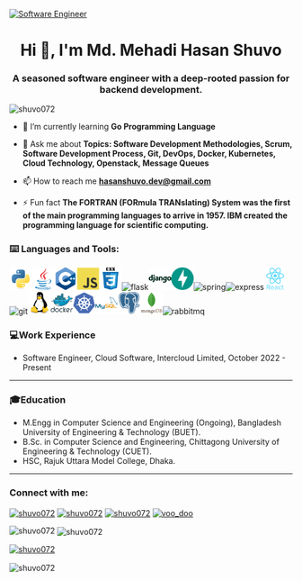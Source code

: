 [![Software Engineer](https://img.shields.io/badge/Backend-Developer-blue.svg)](https://mhshuvo.dev/)

<h1 align="center">Hi 👋, I'm Md. Mehadi Hasan Shuvo</h1>
<h3 align="center">A seasoned software engineer with a deep-rooted passion for backend development.</h3>

<p align="left"> <img src="https://komarev.com/ghpvc/?username=shuvo072&label=Profile%20views&color=0e75b6&style=flat" alt="shuvo072" /> </p>

- 🌱 I’m currently learning **Go Programming Language**

- 💬 Ask me about **Topics: Software Development Methodologies, Scrum, Software Development Process, Git, DevOps, Docker, Kubernetes, Cloud Technology, Openstack, Message Queues**

- 📫 How to reach me **hasanshuvo.dev@gmail.com**

- ⚡ Fun fact **The FORTRAN (FORmula TRANslating) System was the first of the main programming languages to arrive in 1957. IBM created the programming language for scientific computing.**

<h3 align="left">⌨️ Languages and Tools:</h3>

<p align="left"> <img src="https://raw.githubusercontent.com/devicons/devicon/master/icons/python/python-original.svg" alt="python" width="40" height="40"/><img src="https://raw.githubusercontent.com/devicons/devicon/master/icons/java/java-original.svg" alt="java" width="40" height="40"/><img src="https://raw.githubusercontent.com/devicons/devicon/master/icons/cplusplus/cplusplus-original.svg" alt="cplusplus" width="40" height="40"/><img src="https://raw.githubusercontent.com/devicons/devicon/master/icons/javascript/javascript-original.svg" alt="javascript" width="40" height="40"/><img src="https://raw.githubusercontent.com/devicons/devicon/master/icons/css3/css3-original-wordmark.svg" alt="css3" width="40" height="40"/><img src="https://s3.brilliant.com.bd/shuvo_portfolio/skills/flask_svg.svg" alt="flask" width="40" height="40"/><img src="https://raw.githubusercontent.com/devicons/devicon/master/icons/django/django-plain-wordmark.svg" alt="django" width="40" height="40"/><img src="https://raw.githubusercontent.com/devicons/devicon/master/icons/fastapi/fastapi-plain.svg" alt="fastapi" width="40" height="40"/><img src="https://www.vectorlogo.zone/logos/springio/springio-icon.svg" alt="spring" width="40" height="40"/><img src="https://s3.brilliant.com.bd/shuvo_portfolio/skills/express2.jpeg" alt="express" width="40" height="40"/><img src="https://raw.githubusercontent.com/devicons/devicon/master/icons/react/react-original-wordmark.svg" alt="react" width="40" height="40"/><img src="https://www.vectorlogo.zone/logos/git-scm/git-scm-icon.svg" alt="git" width="40" height="40"/><img src="https://raw.githubusercontent.com/devicons/devicon/master/icons/linux/linux-original.svg" alt="linux" width="40" height="40"/><img src="https://raw.githubusercontent.com/devicons/devicon/master/icons/docker/docker-original-wordmark.svg" alt="docker" width="40" height="40"/><img src="https://raw.githubusercontent.com/devicons/devicon/master/icons/kubernetes/kubernetes-plain.svg" alt="kubernetes" width="40" height="40"/><img src="https://raw.githubusercontent.com/devicons/devicon/master/icons/mysql/mysql-original-wordmark.svg" alt="mysql" width="40" height="40"/><img src="https://raw.githubusercontent.com/devicons/devicon/master/icons/postgresql/postgresql-plain.svg" alt="postgresql" width="40" height="40"/><img src="https://raw.githubusercontent.com/devicons/devicon/master/icons/mongodb/mongodb-original-wordmark.svg" alt="mongodb" width="40" height="40"/><img src="https://s3.brilliant.com.bd/shuvo_portfolio/skills/rabbitmq.png" alt="rabbitmq" width="40" height="40"/></p>

<h3 align="left">💻Work Experience</h3>
 
  - Software Engineer, Cloud Software, Intercloud Limited, October 2022 - Present

<hr>

<h3 align="left">🎓Education</h3>

- M.Engg in Computer Science and Engineering (Ongoing), Bangladesh University of Engineering & Technology (BUET).
- B.Sc. in Computer Science and Engineering, Chittagong University of Engineering & Technology (CUET).
- HSC, Rajuk Uttara Model College, Dhaka.

<hr>

<h3 align="left">Connect with me:</h3>
<p align="left">
<a href="https://linkedin.com/in/shuvo072" target="blank"><img align="center" src="https://raw.githubusercontent.com/rahuldkjain/github-profile-readme-generator/master/src/images/icons/Social/linked-in-alt.svg" alt="shuvo072" height="30" width="40" /></a>
<a href="https://fb.com/shuvo072" target="blank"><img align="center" src="https://raw.githubusercontent.com/rahuldkjain/github-profile-readme-generator/master/src/images/icons/Social/facebook.svg" alt="shuvo072" height="30" width="40" /></a>
<a href="https://instagram.com/shuvo072" target="blank"><img align="center" src="https://raw.githubusercontent.com/rahuldkjain/github-profile-readme-generator/master/src/images/icons/Social/instagram.svg" alt="shuvo072" height="30" width="40" /></a>
<a href="https://leetcode.com/voo_doo/" target="blank"><img align="center" src="https://raw.githubusercontent.com/rahuldkjain/github-profile-readme-generator/master/src/images/icons/Social/leet-code.svg" alt="voo_doo" height="30" width="40" /></a>
</p>

<p><img align="left" src="https://github-readme-stats.vercel.app/api/top-langs?username=shuvo072&show_icons=true&locale=en&layout=compact" alt="shuvo072" /></p>

<p>&nbsp;<img align="center" src="https://github-readme-stats.vercel.app/api?username=shuvo072&show_icons=true&locale=en" alt="shuvo072" /></p>

<p align="left"> <a href="https://github.com/ryo-ma/github-profile-trophy"><img src="https://github-profile-trophy.vercel.app/?username=shuvo072" alt="shuvo072" /></a> </p>

<p><img align="center" src="https://github-readme-streak-stats.herokuapp.com/?user=shuvo072&" alt="shuvo072" /></p>
